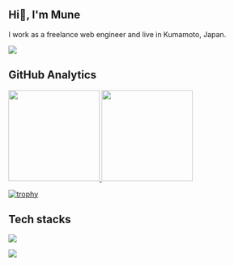 ## Hi👋, I'm Mune

I work as a freelance web engineer and live in Kumamoto, Japan.
<!--horizontal divider(gradiant)-->
<img src="https://user-images.githubusercontent.com/73097560/115834477-dbab4500-a447-11eb-908a-139a6edaec5c.gif">

## GitHub Analytics
<p align="left">
<a href="https://github.com/mune-actor-en">
  <img height="180em" src="https://github-readme-stats-eight-theta.vercel.app/api?username=mune-actor-en&show_icons=true&theme=algolia&include_all_commits=true&count_private=true"/>
  <img height="180em" src="https://github-readme-stats-eight-theta.vercel.app/api/top-langs/?username=mune-actor-en&layout=compact&langs_count=8&theme=algolia"/>
</a>
</p>

[![trophy](https://github-profile-trophy.vercel.app/?username=mune-actor-en&theme=onedark&column=7
)](https://github.com/ryo-ma/github-profile-trophy)

## Tech stacks
<p align="left">
  <a href="https://skillicons.dev">
    <img src="https://skillicons.dev/icons?i=html,css,js,ts,nextjs,react,nodejs,tailwind,materialui,docker,postgres,express,figma,firebase,github,git&perline=14" />
  </a>
</p>

<!--horizontal divider(gradiant)-->
<img src="https://user-images.githubusercontent.com/73097560/115834477-dbab4500-a447-11eb-908a-139a6edaec5c.gif">
